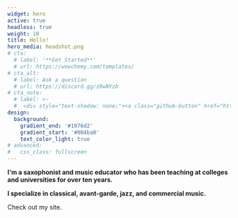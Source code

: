 ```yaml
---
widget: hero
active: true
headless: true
weight: 10
title: Hello!
hero_media: headshot.png
# cta:
  # label: '**Get Started**'
  # url: https://wowchemy.com/templates/
# cta_alt:
  # label: Ask a question
  # url: https://discord.gg/z8wNYzb
# cta_note:
  # label: >-
  #  <div style="text-shadow: none;"><a class="github-button" href="https://github.com/wowchemy/wowchemy-hugo-themes" data-icon="octicon-star" data-size="large" data-show-count="true" aria-label="Star">Star Wowchemy Website Builder</a></div><div style="text-shadow: none;"><a class="github-button" href="https://github.com/wowchemy/starter-hugo-academic" data-icon="octicon-star" data-size="large" data-show-count="true" aria-label="Star">Star the Academic template</a></div>
design:
  background:
    gradient_end: '#1976d2'
    gradient_start: '#004ba0'
    text_color_light: true
# advanced:
#   css_class: fullscreen
---
```


**I'm a saxophonist and music educator who has been teaching at colleges and universities for over ten years.**

**I specialize in classical, avant-garde, jazz, and commercial music.**

Check out my site.

<!--Custom spacing-->
<div class="mb-3"></div>
<!--GitHub Button JS-->
<script async defer src="https://buttons.github.io/buttons.js"></script>
